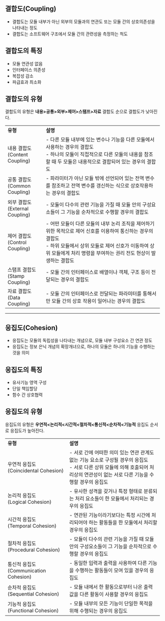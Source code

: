## **결합도(Coupling)**

- 결합도는 모듈 내부가 아닌 외부의 모듈과의 연관도 또는 모듈 간의 상호의존성을 나타내는 정도
- 결합도는 소프트웨어 구조에서 모듈 간의 관련성을 측정하는 척도

## **결합도의 특징**

- 모듈 연관성 없음
- 인터페이스 의존성
- 복잡성 감소
- 파급효과 최소화

## **결합도의 유형**  

결합도의 유형은 **내용>공통>외부>제어>스탬프>자료** 결합도 순으로 결합도가 낮아진다.

|   |   |
|---|---|
|**유형**|**설명**|
|내용 결합도  <br>(Content Coupling)|- 다른 모듈 내부에 있는 변수나 기능을 다른 모듈에서 사용하는 경우의 결합도  <br>- 하나의 모듈이 직접적으로 다른 모듈의 내용을 참조할 때 두 모듈은 내용적으로 결합되어 있는 경우의 결합도|
|공통 결합도  <br>(Common Coupling)|- 파라미터가 아닌 모듈 밖에 선언되어 있는 전역 변수를 참조하고 전역 변수를 갱신하는 식으로 상호작용하는 경우의 결합도|
|외부 결합도  <br>(External Coupling)|- 모듈이 다수의 관련 기능을 가질 때 모듈 안의 구성요소들이 그 기능을 순차적으로 수행할 경우의 결합도|
|제어 결합도  <br>(Control Coupling)|- 어떤 모듈이 다른 모듈의 내부 논리 조직을 제어하기 위한 목적으로 제어 신호를 이용하여 통신하는 경우의 결합도  <br>- 하위 모듈에서 상위 모듈로 제어 신호가 이동하여 상위 모듈에게 처리 명령을 부여하는 권리 전도 현상이 발생하는 결합도|
|스탬프 결합도  <br>(Stamp Coupling)|- 모듈 간의 인터페이스로 배열이나 객체, 구조 등이 전달되는 경우의 결합도|
|자료 결합도  <br>(Data Coupling)|- 모듈 간의 인터페이스로 전달되는 파라미터를 통해서만 모듈 간의 상호 작용이 일어나는 경우의 결합도|

---
## **응집도(Cohesion)**

- 응집도는 모듈의 독립성을 나타내는 개념으로, 모듈 내부 구성요소 간 연관 정도
- 응집도는 정보 은닉 개념의 확장개녀으로, 하나의 모듈은 하나의 기능을 수행하는 것을 의미

## **응집도의 특징**

- 유사기능 영역 구성
- 단일 책임할당
- 함수 간 상호협력
## **응집도의 유형**

응집도의 유형은 **우연적<논리적<시간적<절차적<통신적<순차적<기능적** 응집도 순서로 응집도가 높아진다.

|   |   |
|---|---|
|**유형**|**설명**|
|우연적 응집도  <br>(Coincidental Cohesion)|- 서로 간에 어떠한 의미 있는 연관 관계도 없는 기능 요소로 구성될 경우의 응집도  <br>- 서로 다른 상위 모듈에 의해 호출되어 처리상의 연관성이 없는 서로 다른 기능을 수행할 경우의 응집도|
|논리적 응집도  <br>(Logical Cohesion)|- 유사한 성격을 갖거나 특정 형태로 분류되는 처리 요소들이 한 모듈에서 처리되는 경우의 응집도|
|시간적 응집도  <br>(Temporal Cohesion)|- 연관된 기능이라기보다는 특정 시간에 처리되어야 하는 활동들을 한 모듈에서 처리할 경우의 응집도|
|절차적 응집도  <br>(Procedural Cohesion)|- 모듈이 다수의 관련 기능을 가질 때 모듈 안의 구성요소들이 그 기능을 순차적으로 수행할 경우의 응집도|
|통신적 응집도  <br>(Communication Cohesion)|- 동일한 입력과 출력을 사용하여 다른 기능을 수행하는 활동들이 모여 있을 경우의 응집도|
|순차적 응집도  <br>(Sequential Cohesion)|- 모듈 내에서 한 활동으로부터 나온 출력 값을 다른 활동이 사용할 경우의 응집도|
|기능적 응집도  <br>(Functional Cohesion)|- 모듈 내부의 모든 기능이 단일한 목적을 위해 수행되는 경우의 응집도|